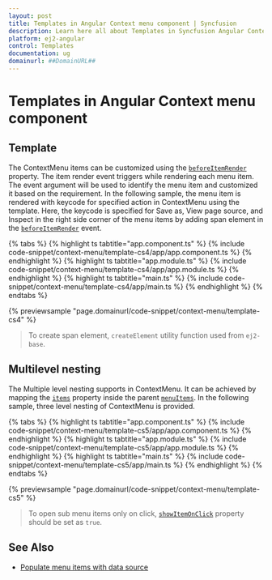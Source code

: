 ```yaml
---
layout: post
title: Templates in Angular Context menu component | Syncfusion
description: Learn here all about Templates in Syncfusion Angular Context menu component of Syncfusion Essential JS 2 and more.
platform: ej2-angular
control: Templates 
documentation: ug
domainurl: ##DomainURL##
---
```


# Templates in Angular Context menu component

## Template

The ContextMenu items can be customized using the [`beforeItemRender`](https://ej2.syncfusion.com/angular/documentation/api/context-menu#beforeitemrender) property. The item render event triggers while rendering each menu item. The event argument will be used to identify the menu item and customized it based on the requirement. In the following sample, the menu item is rendered with keycode for specified action in ContextMenu using the template. Here, the keycode is specified for Save as, View page source, and Inspect in the right side corner of the menu items by adding span element in the [`beforeItemRender`](https://ej2.syncfusion.com/angular/documentation/api/context-menu#beforeitemrender) event.

{% tabs %}
{% highlight ts tabtitle="app.component.ts" %}
{% include code-snippet/context-menu/template-cs4/app/app.component.ts %}
{% endhighlight %}
{% highlight ts tabtitle="app.module.ts" %}
{% include code-snippet/context-menu/template-cs4/app/app.module.ts %}
{% endhighlight %}
{% highlight ts tabtitle="main.ts" %}
{% include code-snippet/context-menu/template-cs4/app/main.ts %}
{% endhighlight %}
{% endtabs %}
  
{% previewsample "page.domainurl/code-snippet/context-menu/template-cs4" %}

> To create span element, `createElement` utility function used from `ej2-base`.

## Multilevel nesting

The Multiple level nesting supports in ContextMenu. It can be achieved by mapping the [`items`](https://ej2.syncfusion.com/angular/documentation/api/context-menu/menuItemModel#items) property inside the parent [`menuItems`](https://ej2.syncfusion.com/angular/documentation/api/context-menu#items). In the following sample, three level nesting of ContextMenu is provided.

{% tabs %}
{% highlight ts tabtitle="app.component.ts" %}
{% include code-snippet/context-menu/template-cs5/app/app.component.ts %}
{% endhighlight %}
{% highlight ts tabtitle="app.module.ts" %}
{% include code-snippet/context-menu/template-cs5/app/app.module.ts %}
{% endhighlight %}
{% highlight ts tabtitle="main.ts" %}
{% include code-snippet/context-menu/template-cs5/app/main.ts %}
{% endhighlight %}
{% endtabs %}
  
{% previewsample "page.domainurl/code-snippet/context-menu/template-cs5" %}

> To open sub menu items only on click, [`showItemOnClick`](https://ej2.syncfusion.com/angular/documentation/api/context-menu#showitemonclick) property should be set as `true`.

## See Also

* [Populate menu items with data source](./how-to/populate-menu-items-with-data-source)
